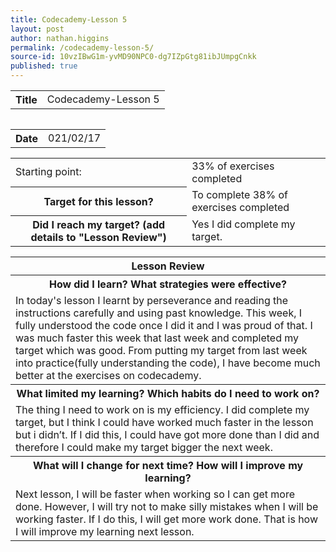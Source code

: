 ```yaml
---
title: Codecademy-Lesson 5
layout: post
author: nathan.higgins
permalink: /codecademy-lesson-5/
source-id: 10vzIBwG1m-yvMD90NPC0-dg7IZpGtg81ibJUmpgCnkk
published: true
---
```

<table>
  <tr>
    <th>Title</th>
    <td>Codecademy-Lesson 5</td>
  <tr>
<table>

<table>
  <tr>
    <th>Date</th>
    <td>021/02/17</td>
  </tr>
</table>


<table>
  <tr>
    <td>Starting point:</td>
    <td>33% of exercises completed</td>
  </tr>
  <tr>
    <th>Target for this lesson?</th>
    <td>To complete 38% of exercises completed</td>
  </tr>
  <tr>
    <th>Did I reach my target? 
(add details to "Lesson Review")</th>
    <td> Yes I did complete my target.</td>
  </tr>
</table>


<table>
  <tr>
    <th>Lesson Review</th>
  </tr>
  <tr>
    <th>How did I learn? What strategies were effective? </th>
  </tr>
  <tr>
    <td>In today's lesson I learnt by perseverance and reading the instructions carefully and using past knowledge. This week, I fully understood the code once I did it and I was proud of that. I was much faster this week that last week and completed my target which was good. From putting my target from last week into practice(fully understanding the code), I have become much better at the exercises on codecademy.</td>
  </tr>
  <tr>
    <th>What limited my learning? Which habits do I need to work on? </th>
  </tr>
  <tr>
    <td>The thing I need to work on is my efficiency. I did complete my target, but I think I could have worked much faster in the lesson but i didn’t. If I did this, I could have got more done than I did and therefore I could make my target bigger the next week. </td>
  </tr>
  <tr>
    <th>What will I change for next time? How will I improve my learning?</th>
  </tr>
  <tr>
    <td>Next lesson, I will be faster when working so I can get more done. However, I will try not to make silly mistakes when I will be working faster. If I do this, I will get more work done. That is how I will improve my learning next lesson.</td>
  </tr>
</table>


